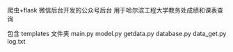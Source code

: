 ﻿爬虫+flask 微信后台开发的公众号后台
用于哈尔滨工程大学教务处成绩和课表查询

包含 templates 文件夹
main.py
model.py
getdata.py
database.py
data_get.py
log.txt